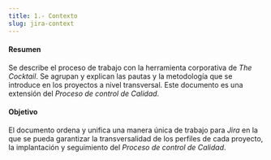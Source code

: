 ```yaml
---
title: 1.- Contexto
slug: jira-context
---
```


#### Resumen

Se describe el proceso de trabajo con la herramienta corporativa de _The Cocktail_. Se agrupan y explican las pautas y la metodología que se introduce en los proyectos a nivel transversal. Este documento es una extensión del _Proceso de control de Calidad_.

#### Objetivo

El documento ordena y unifica una manera única de trabajo para _Jira_ en la que se pueda garantizar la transversalidad de los perfiles de cada proyecto, la implantación y seguimiento del _Proceso de control de Calidad_.
